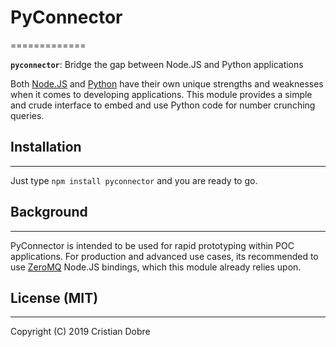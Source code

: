 # PyConnector
=============

**`pyconnector`**: Bridge the gap between Node.JS and Python applications

Both [Node.JS](https://nodejs.org/en/) and [Python](https://www.python.org/) have their own unique strengths and weaknesses 
when it comes to developing applications. This module provides a simple and crude interface to embed and use Python code 
for number crunching queries.


## Installation
------

Just type `npm install pyconnector` and you are ready to go.


## Background
-------

PyConnector is intended to be used for rapid prototyping within POC applications. For production and advanced use cases, its
recommended to use [ZeroMQ](https://zeromq.org/) Node.JS bindings, which this module already relies upon.


## License (MIT)
-------

Copyright (C) 2019 Cristian Dobre



